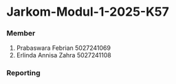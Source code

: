 # Jarkom-Modul-1-2025-K57

### Member
1. Prabaswara Febrian 5027241069
2. Erlinda Annisa Zahra 5027241108

### Reporting
